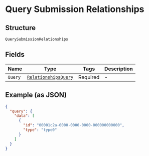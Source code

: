 
# Query Submission Relationships

## Structure

`QuerySubmissionRelationships`

## Fields

| Name | Type | Tags | Description |
|  --- | --- | --- | --- |
| `Query` | [`RelationshipsQuery`](../../doc/models/relationships-query.md) | Required | - |

## Example (as JSON)

```json
{
  "query": {
    "data": [
      {
        "id": "00001c2a-0000-0000-0000-000000000000",
        "type": "type0"
      }
    ]
  }
}
```

